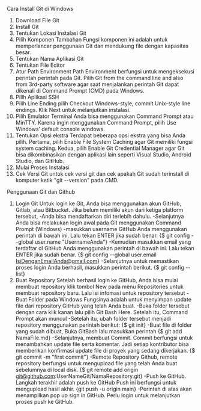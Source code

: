 Cara Install Git di Windows
1. Download File Git
2. Install Git
3. Tentukan Lokasi Instalasi Git
4. Pilih Komponen Tambahan
Fungsi komponen ini adalah untuk memperlancar penggunaan Git dan mendukung file dengan kapasitas besar.
5. Tentukan Nama Aplikasi Git
6. Tentukan File Editor
7. Atur Path Environment
 Path Environment berfungsi untuk mengeksekusi perintah perintah pada Git. Pilih Git from the command line and also from 3rd-party software agar saat menjalankan perintah Git dapat dikenali di Command Prompt (CMD) pada Windows.
8. Pilih Aplikasi SSH
9. Pilih Line Ending
 pilih Checkout Windows-style, commit Unix-style line endings. Klik Next untuk melanjutkan instalasi.
10. Pilih Emulator Terminal
 Anda bisa menggunakan Command Prompt atau MinTTY. Karena ingin menggunakan Command Prompt, pilih Use Windows’ default console windows.
11. Tentukan Opsi ekstra
 Terdapat beberapa opsi ekstra yang bisa Anda pilih. Pertama, pilih Enable File System Caching agar Git memiliki fungsi system caching. Kedua, pilih Enable Git Credential Manager agar Git bisa dikombinasikan dengan aplikasi lain seperti Visual Studio, Android Studio, dan GitHub.
12. Mulai Proses Instalasi
13. Cek Versi Git
 untuk cek versi git dan cek apakah Git sudah terinstall di komputer ketik "git --version" pada CMD.

Penggunaan Git dan Github
1. Login Git
Untuk login ke Git, Anda bisa menggunakan akun GitHub, Gitlab, atau Bitbucket. Jika belum memiliki akun dari ketiga platform tersebut, 
-Anda bisa mendaftarkan diri terlebih dahulu. 
-Selanjutnya Anda bisa melakukan login awal pada Git  menggunakan Command Prompt  (Windows)
-masukkan username GitHub Anda menggunakan perintah di bawah ini. Lalu tekan ENTER jika sudah benar.
 {$ git config --global user.name "UsernameAnda"}
-Kemudian masukkan email yang terdaftar di GitHub Anda menggunakan perintah di bawah  ini. Lalu tekan ENTER jika sudah benar.
 {$ git config --global user.email IsiDenganEmailAnda@gmail.com}
-Selanjutnya untuk memastikan proses login Anda berhasil, masukkan perintah berikut.
 {$ git config --list}
2. Buat Repository
 Setelah berhasil login ke GitHub, Anda bisa mulai membuat repository klik tombol New pada menu Repositories untuk membuat repository baru. Lalu isi infomasi untuk repository tersebut
 -Buat Folder pada Windows
 Fungsinya adalah untuk menyimpan update file dari repository GitHub yang telah Anda buat.
 -Buka folder tersebut dengan cara klik kanan lalu pilih Git Bash Here. Setelah itu, Command Prompt akan muncul
 -Setelah itu, ubah folder tersebut menjadi repository menggunakan perintah berikut:
 {$ git init}
 -Buat file di folder yang sudah dibuat, Buka GitBash lalu masukkan perintah {$ git add NamaFile.md}
 -Selanjutnya, membuat Commit. Commit berfungsi untuk menambahkan update file serta komentar. Jadi setiap kontributor bisa memberikan konfirmasi update file di proyek yang sedang dikerjakan. {$ git commit -m "first commit"}
 -Remote Repository Github, remote repository berfungsi untuk mengupload file yang telah Anda buat sebelumnya di local disk. {$ git remote add origin git@github.com:UserNameGit/NamaRepository.git}
 -Push ke GitHub. Langkah terakhir adalah push ke GitHub Push ini berfungsi untuk mengupload hasil akhir. {git push -u origin main}
 -Perintah di atas akan menampilkan pop up sign in GitHub. Perlu login untuk melanjutkan proses push ke GitHub. 
 
